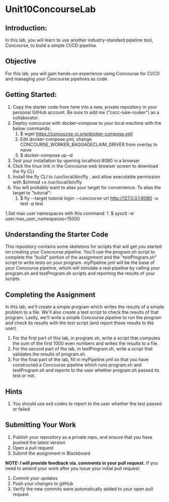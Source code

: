 # Unit10ConcourseLab

## Introduction:

In this lab, you will learn to use another industry-standard pipeline tool, Concourse, to build a simple CI/CD pipeline.

## Objective

For this lab, you will gain hands-on experience using Concourse for CI/CD and managing your Concourse pipelines
as code. 

## Getting Started:

1. Copy the starter code from here into a new, private repository in your personal GitHub account.  Be sure to add me ("cscc-luke-rouker") as a collaborator.
1. Deploy concourse with docker-compose to your local machine with the below commands: 
    1. $ wget https://concourse-ci.org/docker-compose.yml  
    1. Edit docker-compose.yml, change CONCOURSE_WORKER_BAGGAGECLAIM_DRIVER from overlay to naive
    1. $ docker-compose up –d 
1. Test your installation by opening localhost:8080 in a browser 
1. Click the linux link in the Concourse web browser screen to download the fly CLI 
1. Install the fly CLI to /usr/local/bin/fly , and allow executable permission with $chmod +x /usr/local/bin/fly
1. You will probably want to alias your target for convenience.  To alias the target to "tutorial":
    1. $ fly --target tutorial login --concourse-url http://127.0.0.1:8080 -u test -p test
    
1.Set max user namespaces with this command:
    1. $ sysctl -w user.max_user_namespaces=15000

## Understanding the Starter Code

This repository contains some skeletons for scripts that will get you started on creating your Concourse pipeline.  You'll use the program.sh script to complete the "build" portion of the assignment and the "testProgram.sh" script to write tests on your program.  myPipeline.yml will be the base of your Concourse pipeline, which will simulate a real pipeline by calling your program.sh and testProgram.sh scripts and reporting the results of your scripts.

## Completing the Assignment

In this lab, we'll create a simple program which writes the results of a simple problem to a file.  We'll also create a test script to check the results of that program.  Lastly, we'll write a simple Concourse pipeline to run the program and check its results with the test script (and report those results to the user).

1. For the first part of this lab, in program.sh, write a script that computes the sum of the first 1000 even numbers and writes the results to a file.
1. For the second part of the lab, in testProgram.sh, write a script that validates the results of program.sh
1. For the final part of the lab, fill in myPipeline.yml so that you have constructed a Concourse pipeline which runs program.sh and testProgram.sh and reports to the user whether program.sh passed its test or not.

## Hints
1. You should use exit codes to report to the user whether the test passed or failed

## Submitting Your Work

1. Publish your repository as a private repo, and ensure that you have pushed the latest version
1. Open a pull request
1. Submit the assignment in Blackboard 

__NOTE: I will provide feedback via. comments in your pull request.__
If you need to amend your work after you issue your initial pull request:

1. Commit your updates
1. Push your changes to gitHub
1. Verify the new commits were automatically added to your open pull request
